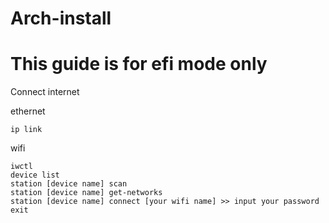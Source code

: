 # Arch-install

# This guide is for efi mode only

Connect internet

  ethernet
```
ip link
```

  wifi

```
iwctl
device list
station [device name] scan
station [device name] get-networks
station [device name] connect [your wifi name] >> input your password
exit
```

